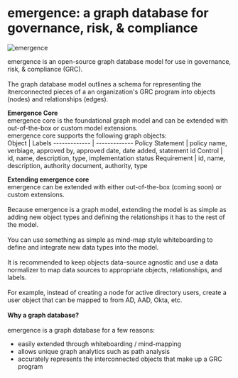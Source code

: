 # emergence: a graph database for governance, risk, & compliance
![emergence](https://github.com/user-attachments/assets/c274fcd2-af2b-4b21-913b-991c9fe4c63b)

emergence is an open-source graph database model for use in governance, risk, & compliance (GRC). <br/>
<br/>
The graph database model outlines a schema for representing the itnerconnected pieces of a an organization's GRC program into objects (nodes) and relationships (edges).

**Emergence Core** <br/>
emergence core is the foundational graph model and can be extended with out-of-the-box or custom model extensions. <br/>
emergence core supports the following graph objects: <br/>
Object  | Labels
------------- | -------------
Policy Statement  | policy name, verbiage, approved by, approved date, date added, statement id 
Control  | id, name, description, type, implementation status
Requirement | id, name, description, authority document, authority, type

**Extending emergence core** <br/>
emergence can be extended with either out-of-the-box (coming soon) or custom extensions. <br/>
<br/>
Because emergence is a graph model, extending the model is as simple as adding new object types and defining the relationships it has to the rest of the model. <br/>
<br/>
You can use something as simple as mind-map style whiteboarding to define and integrate new data types into the model. <br/>
<br/>
It is recommended to keep objects data-source agnostic and use a data normalizer to map data sources to appropriate objects, relationships, and labels. <br/>
<br/>
For example, instead of creating a node for active directory users, create a user object that can be mapped to from AD, AAD, Okta, etc. <br/>
<br/>
**Why a graph database?** <br/>
<br/>
emergence is a graph database for a few reasons: <br/>
* easily extended through whiteboarding / mind-mapping
* allows unique graph analytics such as path analysis
* accurately represents the interconnected objects that make up a GRC program
